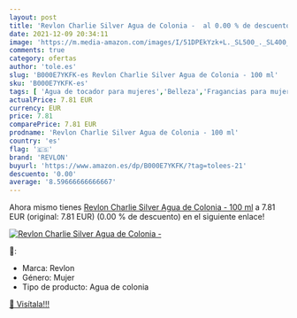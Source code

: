 ```yaml
---
layout: post
title: 'Revlon Charlie Silver Agua de Colonia -  al 0.00 % de descuento'
date: 2021-12-09 20:34:11
image: 'https://m.media-amazon.com/images/I/51DPEkYzk+L._SL500_._SL400_.jpg'
comments: true
category: ofertas
author: 'tole.es'
slug: 'B000E7YKFK-es Revlon Charlie Silver Agua de Colonia - 100 ml'
sku: 'B000E7YKFK-es'
tags: [ 'Agua de tocador para mujeres','Belleza','Fragancias para mujeres','Perfumes y fragancias','revlon', ]
actualPrice: 7.81 EUR
currency: EUR
price: 7.81
comparePrice: 7.81 EUR
prodname: 'Revlon Charlie Silver Agua de Colonia - 100 ml'
country: 'es'
flag: '🇪🇸'
brand: 'REVLON'
buyurl: 'https://www.amazon.es/dp/B000E7YKFK/?tag=tolees-21'
descuento: '0.00'
average: '8.59666666666667'
---
```


Ahora mismo tienes [Revlon Charlie Silver Agua de Colonia - 100 ml](https://www.amazon.es/dp/B000E7YKFK/?tag=tolees-21) a 7.81 EUR (original: 7.81 EUR) (0.00 %  de descuento) en el siguiente enlace!

[![Revlon Charlie Silver Agua de Colonia - ](https://m.media-amazon.com/images/I/51DPEkYzk+L._SL500_._SL400_.jpg)](https://www.amazon.es/dp/B000E7YKFK/?tag=tolees-21)

🔎:

- Marca: Revlon
- Género: Mujer
- Tipo de producto: Agua de colonia

[🛒 Visítala!!!](https://www.amazon.es/dp/B000E7YKFK/?tag=tolees-21)
